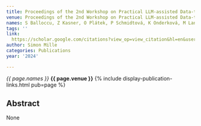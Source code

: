 ```yaml
---
title: Proceedings of the 2nd Workshop on Practical LLM-assisted Data-to-Text Generation
venue: Proceedings of the 2nd Workshop on Practical LLM-assisted Data-to-Text …, 2024
names: S Balloccu, Z Kasner, O Plátek, P Schmidtová, K Onderková, M Lango, ...
tags: ''
link: 
  https://scholar.google.com/citations?view_op=view_citation&hl=en&user=hg8-G68AAAAJ&pagesize=100&sortby=pubdate&citation_for_view=hg8-G68AAAAJ:b0M2c_1WBrUC
author: Simon Mille
categories: Publications
year: '2024'

---
```


*{{ page.names }}*
**{{ page.venue }}**
{% include display-publication-links.html pub=page %}
## Abstract

None